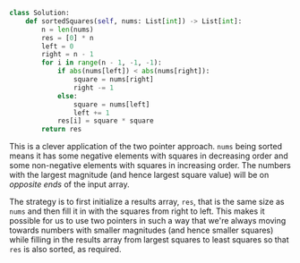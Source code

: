 ```python
class Solution:
    def sortedSquares(self, nums: List[int]) -> List[int]:
        n = len(nums)
        res = [0] * n
        left = 0
        right = n - 1
        for i in range(n - 1, -1, -1):
            if abs(nums[left]) < abs(nums[right]):
                square = nums[right]
                right -= 1
            else:
                square = nums[left]
                left += 1
            res[i] = square * square
        return res
```

This is a clever application of the two pointer approach. `nums` being sorted means it has some negative elements with squares in decreasing order and some non-negative elements with squares in increasing order. The numbers with the largest magnitude (and hence largest square value) will be on *opposite ends* of the input array.

The strategy is to first initialize a results array, `res`, that is the same size as `nums` and then fill it in with the squares from right to left. This makes it possible for us to use two pointers in such a way that we're always moving towards numbers with smaller magnitudes (and hence smaller squares) while filling in the results array from largest squares to least squares so that `res` is also sorted, as required.